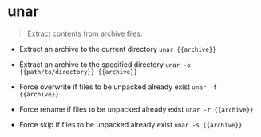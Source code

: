 # unar
> Extract contents from archive files.

- Extract an archive to the current directory
`unar {{archive}}`

- Extract an archive to the specified directory
`unar -o {{path/to/directory}} {{archive}}`

- Force overwrite if files to be unpacked already exist
`unar -f {{archive}}`

- Force rename if files to be unpacked already exist
`unar -r {{archive}}`

- Force skip if files to be unpacked already exist
`unar -s {{archive}}`
